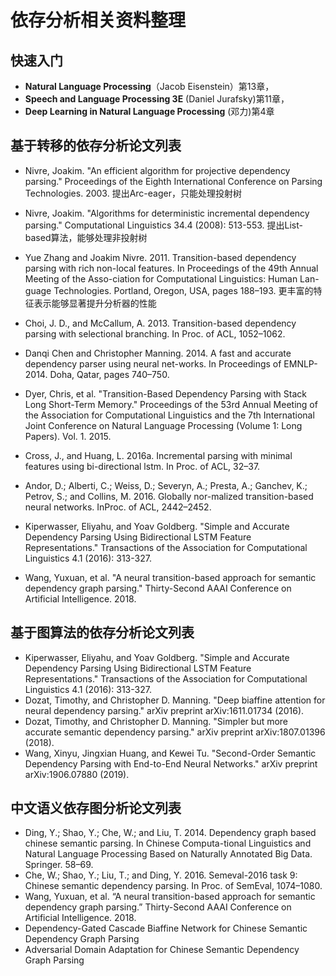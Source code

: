 # 依存分析相关资料整理
## 快速入门
- **Natural Language Processing**（Jacob Eisenstein）第13章，
- **Speech and Language Processing 3E** (Daniel Jurafsky)第11章，
- **Deep Learning in Natural Language Processing** (邓力)第4章
## 基于转移的依存分析论文列表
- Nivre, Joakim. "An efficient algorithm for projective dependency parsing." Proceedings of the Eighth International Conference on Parsing Technologies. 2003.
  提出Arc-eager，只能处理投射树

- Nivre, Joakim. "Algorithms for deterministic incremental dependency parsing." Computational Linguistics 34.4 (2008): 513-553.
  提出List-based算法，能够处理非投射树

- Yue Zhang and Joakim Nivre. 2011. Transition-based dependency parsing with rich non-local features. In Proceedings of the 49th Annual Meeting of the Asso-ciation for Computational Linguistics: Human Lan-guage Technologies. Portland, Oregon, USA, pages 188–193.
  更丰富的特征表示能够显著提升分析器的性能

- Choi, J. D., and McCallum, A. 2013. Transition-based dependency parsing with selectional branching. In Proc. of ACL, 1052–1062. 
  

- Danqi Chen and Christopher Manning. 2014. A fast and accurate dependency parser using neural net-works. In Proceedings of EMNLP-2014. Doha, Qatar, pages 740–750. 
- Dyer, Chris, et al. "Transition-Based Dependency Parsing with Stack Long Short-Term Memory." Proceedings of the 53rd Annual Meeting of the Association for Computational Linguistics and the 7th International Joint Conference on Natural Language Processing (Volume 1: Long Papers). Vol. 1. 2015.
- Cross, J., and Huang, L. 2016a. Incremental parsing with minimal features using bi-directional lstm. In Proc. of ACL, 32–37. 
- Andor, D.; Alberti, C.; Weiss, D.; Severyn, A.; Presta, A.; Ganchev, K.; Petrov, S.; and Collins, M. 2016. Globally nor-malized transition-based neural networks. InProc. of ACL, 2442–2452. 
- Kiperwasser, Eliyahu, and Yoav Goldberg. "Simple and Accurate Dependency Parsing Using Bidirectional LSTM Feature Representations." Transactions of the Association for Computational Linguistics 4.1 (2016): 313-327.
- Wang, Yuxuan, et al. "A neural transition-based approach for semantic dependency graph parsing." Thirty-Second AAAI Conference on Artificial Intelligence. 2018.
## 基于图算法的依存分析论文列表
- Kiperwasser, Eliyahu, and Yoav Goldberg. "Simple and Accurate Dependency Parsing Using Bidirectional LSTM Feature Representations." Transactions of the Association for Computational Linguistics 4.1 (2016): 313-327.
- Dozat, Timothy, and Christopher D. Manning. "Deep biaffine attention for neural dependency parsing." arXiv preprint arXiv:1611.01734 (2016).
- Dozat, Timothy, and Christopher D. Manning. "Simpler but more accurate semantic dependency parsing." arXiv preprint arXiv:1807.01396 (2018).
- Wang, Xinyu, Jingxian Huang, and Kewei Tu. "Second-Order Semantic Dependency Parsing with End-to-End Neural Networks." arXiv preprint arXiv:1906.07880 (2019).
## 中文语义依存图分析论文列表
- Ding, Y.; Shao, Y.; Che, W.; and Liu, T. 2014. Dependency graph based chinese semantic parsing. In Chinese Computa-tional Linguistics and Natural Language Processing Based on Naturally Annotated Big Data. Springer. 58–69. 
- Che, W.; Shao, Y.; Liu, T.; and Ding, Y. 2016. Semeval-2016 task 9: Chinese semantic dependency parsing. In Proc. of SemEval, 1074–1080. 
- Wang, Yuxuan, et al. “A neural transition-based approach for semantic dependency graph parsing.” Thirty-Second AAAI Conference on Artificial Intelligence. 2018.
- Dependency-Gated Cascade Biaffine Network for Chinese Semantic Dependency Graph Parsing
- Adversarial Domain Adaptation for Chinese Semantic Dependency Graph Parsing 
